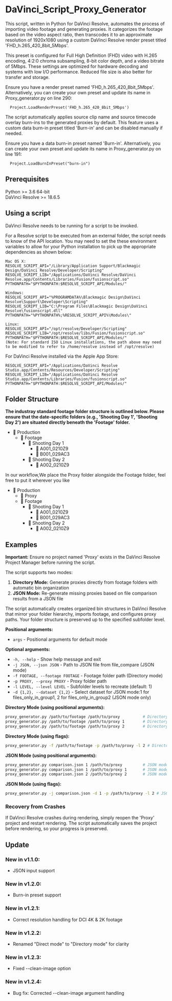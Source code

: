 # DaVinci_Script_Proxy_Generator

This script, written in Python for DaVinci Resolve, automates the process of importing video footage and generating proxies. It categorizes the footage based on the video aspect ratio, then transcodes it to an approximate resolution of 1920x1080 using a custom DaVinci Resolve render preset titled 'FHD_h.265_420_8bit_5Mbps'. 

This preset is configured for Full High Definition (FHD) video with H.265 encoding, 4:2:0 chroma subsampling, 8-bit color depth, and a video bitrate of 5Mbps. These settings are optimized for hardware decoding and systems with low I/O performance. Reduced file size is also better for transfer and storage.

Ensure you have a render preset named 'FHD_h.265_420_8bit_5Mbps'. Alternatively, you can create your own preset and update its name in Proxy_generator.py on line 290:

      
      Project.LoadRenderPreset('FHD_h.265_420_8bit_5Mbps')
      

The script automatically applies source clip name and source timecode overlay burn-ins to the generated proxies by default. This feature uses a custom data burn-in preset titled 'Burn-in' and can be disabled manually if needed.

Ensure you have a data burn-in preset named 'Burn-in'. Alternatively, you can create your own preset and update its name in Proxy_generator.py on line 191:
  
    
      Project.LoadBurnInPreset("burn-in")
    

## Prerequisites
Python >= 3.6 64-bit  
DaVinci Resolve >= 18.6.5


## Using a script
DaVinci Resolve needs to be running for a script to be invoked.

For a Resolve script to be executed from an external folder, the script needs to know of the API location. 
You may need to set the these environment variables to allow for your Python installation to pick up the appropriate dependencies as shown below:

    Mac OS X:
    RESOLVE_SCRIPT_API="/Library/Application Support/Blackmagic Design/DaVinci Resolve/Developer/Scripting"
    RESOLVE_SCRIPT_LIB="/Applications/DaVinci Resolve/DaVinci Resolve.app/Contents/Libraries/Fusion/fusionscript.so"
    PYTHONPATH="$PYTHONPATH:$RESOLVE_SCRIPT_API/Modules/"

    Windows:
    RESOLVE_SCRIPT_API="%PROGRAMDATA%\Blackmagic Design\DaVinci Resolve\Support\Developer\Scripting"
    RESOLVE_SCRIPT_LIB="C:\Program Files\Blackmagic Design\DaVinci Resolve\fusionscript.dll"
    PYTHONPATH="%PYTHONPATH%;%RESOLVE_SCRIPT_API%\Modules\"

    Linux:
    RESOLVE_SCRIPT_API="/opt/resolve/Developer/Scripting"
    RESOLVE_SCRIPT_LIB="/opt/resolve/libs/Fusion/fusionscript.so"
    PYTHONPATH="$PYTHONPATH:$RESOLVE_SCRIPT_API/Modules/"
    (Note: For standard ISO Linux installations, the path above may need to be modified to refer to /home/resolve instead of /opt/resolve)

For DaVinci Resolve installed via the Apple App Store:

    RESOLVE_SCRIPT_API="/Applications/DaVinci Resolve Studio.app/Contents/Resources/Developer/Scripting"
    RESOLVE_SCRIPT_LIB="/Applications/DaVinci Resolve Studio.app/Contents/Libraries/Fusion/fusionscript.so"
    PYTHONPATH="$PYTHONPATH:$RESOLVE_SCRIPT_API/Modules/"


## Folder Structure
**The industray standard footage folder structure is outlined below. Please ensure that the date-specific folders (e.g., 'Shooting Day 1', 'Shooting Day 2') are situated directly beneath the 'Footage' folder.**
- 📁 Production
  - 📁 Footage
    - 📁 Shooting Day 1
      - 📁 A001_0210Z9
      - 📁 B001_029AC3
    - 📁 Shooting Day 2
      - 📁 A002_0210Z9

  
In our workflow,We place the Proxy folder alongside the Footage folder, feel free to put it wherever you like
- 📁 Production
  - 📁 Proxy
  - 📁 Footage
    - 📁 Shooting Day 1
      - 📁 A001_0210Z9
      - 📁 B001_029AC3
    - 📁 Shooting Day 2
      - 📁 A002_0210Z9


## Examples

**Important:** Ensure no project named 'Proxy' exists in the DaVinci Resolve Project Manager before running the script.

The script supports two modes:

1. **Directory Mode:** Generate proxies directly from footage folders with automatic bin organization
2. **JSON Mode:** Re-generate missing proxies based on file comparison results from a JSON file

The script automatically creates organized bin structures in DaVinci Resolve that mirror your folder hierarchy, imports footage, and configures proxy paths. Your folder structure is preserved up to the specified subfolder level.

**Positional arguments:**
- `args` - Positional arguments for default mode

**Optional arguments:**
- `-h, --help` - Show help message and exit
- `-j JSON, --json JSON` - Path to JSON file from file_compare (JSON mode)
- `-f FOOTAGE, --footage FOOTAGE` - Footage folder path (Directory mode)
- `-p PROXY, --proxy PROXY` - Proxy folder path
- `-l LEVEL, --level LEVEL` - Subfolder levels to recreate (default: 1)
- `-d {1,2}, --dataset {1,2}` - Select dataset for JSON mode:1 for files_only_in_group1, 2 for files_only_in_group2 (JSON mode only)

**Directory Mode (using positional arguments):**
```bash
proxy_generator.py /path/to/footage /path/to/proxy          # Directory mode, level=1 (default)
proxy_generator.py /path/to/footage /path/to/proxy 1        # Directory mode, level=1
proxy_generator.py /path/to/footage /path/to/proxy 2        # Directory mode, level=2
```

**Directory Mode (using flags):**
```bash
proxy_generator.py -f /path/to/footage -p /path/to/proxy -l 2 # Directory mode, level=2
```

**JSON Mode (using positional arguments):**
```bash
proxy_generator.py comparison.json 1 /path/to/proxy         # JSON mode, dataset=1, level=1
proxy_generator.py comparison.json 1 /path/to/proxy 1       # JSON mode, dataset=1, level=1
proxy_generator.py comparison.json 2 /path/to/proxy 2       # JSON mode, dataset=2, level=2
```

**JSON Mode (using flags):**
```bash
proxy_generator.py -j comparison.json -d 1 -p /path/to/proxy -l 2 # JSON mode, dataset=1, level=2
```

### Recovery from Crashes

If DaVinci Resolve crashes during rendering, simply reopen the 'Proxy' project and restart rendering. The script automatically saves the project before rendering, so your progress is preserved.


## Update

### New in v1.1.0:
- JSON input support

### New in v1.2.0:
- Burn-in preset support

### New in v1.2.1:
- Correct resolution handling for DCI 4K & 2K footage

### New in v1.2.2:
- Renamed "Direct mode" to "Directory mode" for clarity

### New in v1.2.3:
- Fixed --clean-image option

### New in v1.2.4:
- Bug fix: Corrected --clean-image argument handling
